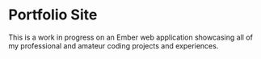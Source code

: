 # Portfolio Site

This is a work in progress on an Ember web application showcasing all of my professional and amateur coding projects and experiences.

